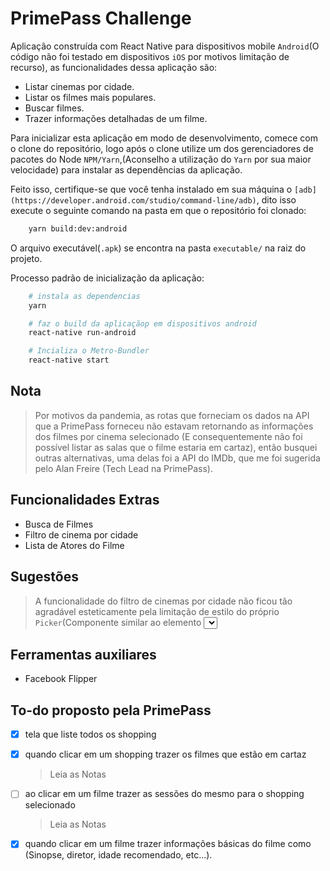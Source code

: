 # PrimePass Challenge

Aplicação construída com React Native para dispositivos mobile `Android`(O código não foi testado em dispositivos `iOS` por motivos limitação de recurso), as funcionalidades dessa aplicação são:

- Listar cinemas por cidade.
- Listar os filmes mais populares.
- Buscar filmes.
- Trazer informações detalhadas de um filme.

Para inicializar esta aplicação em modo de desenvolvimento, comece com o clone do repositório, logo após o clone utilize um dos gerenciadores de pacotes do Node `NPM/Yarn`,(Aconselho  a utilização do `Yarn` por sua maior velocidade) para instalar as dependências da aplicação.

Feito isso, certifique-se que você tenha instalado em sua máquina o `[adb](https://developer.android.com/studio/command-line/adb)`, dito isso execute o seguinte comando na pasta em que o repositório foi clonado:
```bash
    yarn build:dev:android
```
O arquivo executável(`.apk`) se encontra na pasta `executable/` na raiz do projeto.

Processo padrão de inicialização da aplicação:
```bash
    # instala as dependencias
    yarn
```
```bash
    # faz o build da aplicaçãop em dispositivos android
    react-native run-android
```
```bash
    # Incializa o Metro-Bundler
    react-native start
```
## Nota

> Por motivos da pandemia, as rotas que forneciam os dados na API que a PrimePass forneceu não estavam retornando as informações dos filmes por cinema selecionado (E consequentemente não foi possível listar as salas que o filme estaria em cartaz), então busquei outras alternativas, uma delas foi a API do IMDb, que me foi sugerida pelo Alan Freire (Tech Lead na PrimePass).

## Funcionalidades Extras

- Busca de Filmes
- Filtro de cinema por cidade
- Lista de Atores do Filme

## Sugestões

> A funcionalidade do filtro de cinemas por cidade não ficou tão agradável esteticamente pela limitação de estilo do próprio `Picker`(Componente similar ao elemento <select> do html ), então seria interessante uma rota que listasse todos os cinemas mais próximos baseado em uma coordenada.

## Ferramentas auxiliares

- Facebook Flipper

## To-do proposto pela PrimePass

- [x]  tela que liste todos os shopping
- [x]  quando clicar em um shopping trazer os filmes que estão em cartaz

    > Leia as Notas

- [ ]  ao clicar em um filme trazer as sessões do mesmo para o shopping selecionado

    > Leia as Notas

- [x]  quando clicar em um filme trazer informações básicas do filme como (Sinopse, diretor, idade recomendado, etc...).